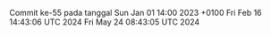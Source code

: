 Commit ke-55 pada tanggal Sun Jan 01 14:00 2023 +0100
Fri Feb 16 14:43:06 UTC 2024
Fri May 24 08:43:05 UTC 2024
